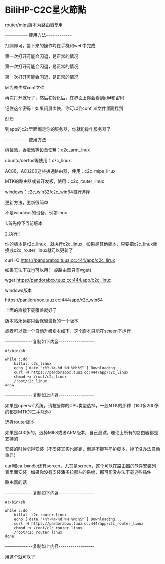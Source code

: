 # BiliHP-C2C星火節點



router/mips版本为路由器专用



------------使用方法-------------



打開即可，接下來的操作均在手機和web中完成





第一次打开可能会闪退，是正常的情况



第一次打开可能会闪退，是正常的情况



第一次打开可能会闪退，是正常的情况





因为要生成conf文件



再次打开就行了，然后初始化后，在界面上你会看到jdid和密码



记住这个密码！如果闪屏太快，你可以到conf.ini文件里面找到



然后



到app的c2c里面绑定你的服务器，你就能操作服务器了

------------使用方法-------------





树莓派，香橙派等设备使用：c2c_arm_linux

ubuntu/centos等使用：c2c_linux

AC86，AC3200这些拨通路由器，使用：c2c_mips_linux

MTK的路由器或者开发板，使用：c2c_router_linux

windows：c2c_win32/c2c_win64自行选择





更新方法，更新很简单



不是windows的设备，例如linux

1.首先停下当前版本

2.执行：



你的版本是c2c_linux，就执行c2c_linux，如果是其他版本，只要把c2c_linux替换成c2c_router_linux就可以更新了



curl -O https://pandorabox.tuuz.cc:444/app/c2c_linux



如果无法下载也可以用(一般路由器只有wget)



wget https://pandorabox.tuuz.cc:444/app/c2c_linux





windows版本



https://pandorabox.tuuz.cc:444/app/c2c_win64



上面的直接下载覆盖就好了





版本站永远都只会保留最新的一个版本



或者可以做一个自动升级脚本如下，这个脚本只能在screen下运行



--------------复制如下内容------------------

    #!/bin/sh
    
    while :;do
        killall c2c_linux
        echo [`date "+%Y-%m-%d %H:%M:%S"`] Downloading...
        curl -O https://pandorabox.tuuz.cc:444/app/c2c_linux
        chmod +x /root/c2c_linux
        /root/c2c_linux
    done

--------------复制如上内容------------------





如果是openwrt系统，请根据你的CPU类型选择，一般MTK的那种（100多200多的都是MTK的二手除外）

选择router版本



如果是400多的，选择MIPS或者ARM版本，自己测试，理论上所有的路由器都是支持的



安装的时候记得安装（不安装其实也能跑，但是不能写守护脚本，掉了没办法自动重启）

curl和ca-bundle还有screen，尤其是screen，这个可以在路由器的软件安装列表里面安装，如果你没有安装潘多拉那些的系统，那可能没办法下载这些插件



路由器的话



--------------复制如下内容------------------

    #!/bin/sh
    
    while :;do
        killall c2c_router_linux
        echo [`date "+%Y-%m-%d %H:%M:%S"`] Downloading...
        curl -O https://pandorabox.tuuz.cc:444/app/c2c_router_linux
        chmod +x /root/c2c_router_linux
        /root/c2c_router_linux
    done

--------------复制如上内容------------------



用这个就可以了

